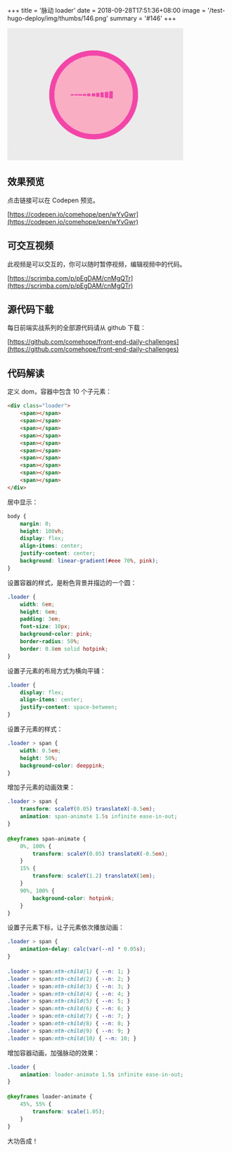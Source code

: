 +++
title = '脉动 loader'
date = 2018-09-28T17:51:36+08:00
image = '/test-hugo-deploy/img/thumbs/146.png'
summary = '#146'
+++

![](./work.gif)

## 效果预览

点击链接可以在 Codepen 预览。

[https://codepen.io/comehope/pen/wYvGwr](https://codepen.io/comehope/pen/wYvGwr)

## 可交互视频

此视频是可以交互的，你可以随时暂停视频，编辑视频中的代码。

[https://scrimba.com/p/pEgDAM/cnMgQTr](https://scrimba.com/p/pEgDAM/cnMgQTr)

## 源代码下载

每日前端实战系列的全部源代码请从 github 下载：

[https://github.com/comehope/front-end-daily-challenges](https://github.com/comehope/front-end-daily-challenges)

## 代码解读

定义 dom，容器中包含 10 个子元素：
```html
<div class="loader">
    <span></span>
    <span></span>
    <span></span>
    <span></span>
    <span></span>
    <span></span>
    <span></span>
    <span></span>
    <span></span>
    <span></span>
</div>
```

居中显示：
```css
body {
    margin: 0;
    height: 100vh;
    display: flex;
    align-items: center;
    justify-content: center;
    background: linear-gradient(#eee 70%, pink);
}
```

设置容器的样式，是粉色背景并描边的一个圆：
```css
.loader {
    width: 6em;
    height: 6em;
    padding: 3em;
    font-size: 10px;
    background-color: pink;
    border-radius: 50%;
    border: 0.8em solid hotpink;
}
```

设置子元素的布局方式为横向平铺：
```css
.loader {
    display: flex;
    align-items: center;
    justify-content: space-between;
}
```

设置子元素的样式：
```css
.loader > span {
    width: 0.5em;
    height: 50%;
    background-color: deeppink;
}
```

增加子元素的动画效果：
```css
.loader > span {
    transform: scaleY(0.05) translateX(-0.5em);
    animation: span-animate 1.5s infinite ease-in-out;
}

@keyframes span-animate {
    0%, 100% {
        transform: scaleY(0.05) translateX(-0.5em);
    }
    15% {
        transform: scaleY(1.2) translateX(1em);
    }
    90%, 100% {
        background-color: hotpink;
    }
}
```

设置子元素下标，让子元素依次播放动画：
```css
.loader > span {
    animation-delay: calc(var(--n) * 0.05s);
}

.loader > span:nth-child(1) { --n: 1; }
.loader > span:nth-child(2) { --n: 2; }
.loader > span:nth-child(3) { --n: 3; }
.loader > span:nth-child(4) { --n: 4; }
.loader > span:nth-child(5) { --n: 5; }
.loader > span:nth-child(6) { --n: 6; }
.loader > span:nth-child(7) { --n: 7; }
.loader > span:nth-child(8) { --n: 8; }
.loader > span:nth-child(9) { --n: 9; }
.loader > span:nth-child(10) { --n: 10; }
```

增加容器动画，加强脉动的效果：
```css
.loader {
    animation: loader-animate 1.5s infinite ease-in-out;
}

@keyframes loader-animate {
    45%, 55% {
        transform: scale(1.05);
    }
}
```

大功告成！
